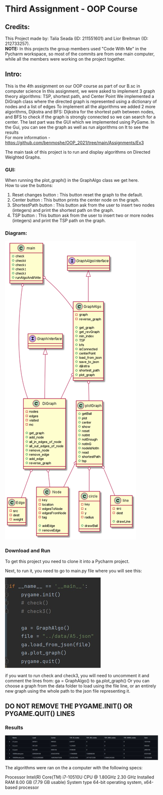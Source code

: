 # Third Assignment - OOP Course
## Credits:
This Project made by: Talia Seada (ID: 211551601) and Lior Breitman (ID: 212733257). <br>
__NOTE:__ In this projects the group members used "Code With Me" in the Pycharm workspace, so most of the commits are
from one main computer, while all the members were working on the project together.
## Intro:
This is the 4th assignment on our OOP course as part of our B.sc in computer science
In this assignment, we were asked to implement 3 graph theory algorithms: TSP, shortest path, and Center Point
We implemented a DiGraph class where the directed graph is represented using a dictionary of nodes and a list of edges
To implement all the algorithms we added 2 more algorithms, Dijkstra and BFS: Dijkstra for the shortest path between nodes, and BFS to check if the graph is strongly connected so we can search for a center.
The last part was the GUI which we implemented using PyGame. In the Gui, you can see the graph as well as run algorithms on It to see the results <br>
For more information - https://github.com/benmoshe/OOP_2021/tree/main/Assignments/Ex3 <br>

The main task of this project is to run and display algorithms on Directed Weighted Graphs.

### GUI:
When running the plot_graph() in the GraphAlgo class we get here. <br>
How to use the buttons:
1. Reset changes button : This button reset the graph to the default. 
2. Center button : This button prints the center node on the graph.
3. ShortestPath button : This button ask from the user to insert two nodes (integers) and print the shortest path on the graph.
4. TSP button : This button ask from the user to insert two or more nodes (integers) and print the TSP path on the graph.

### Diagram:
![](src/diagram.png)

### Download and Run
To get this project you need to clone it into a Pycharm project.

Next, to run it, you need to go to main.py file where you will see this:

![](https://github.com/TaliaSeada/Ex3_OOP/blob/master/plotPics/main.jpeg)

if you want to run check and check3, you will need to uncomment it and comment the lines from: ga = GraphAlgo() to ga.plot_graph()
Or you can choose a graph from the data folder to load using the file line, or an entirely new graph using the whole path to the json file representing it.

## DO NOT REMOVE THE PYGAME.INIT() OR PYGAME.QUIT() LINES


### Results 

![](https://github.com/TaliaSeada/Ex3_OOP/blob/master/plotPics/python_results.png)

The algorithms were ran on the a computer with the following specs:

Processor	Intel(R) Core(TM) i7-10510U CPU @ 1.80GHz   2.30 GHz
Installed RAM	8.00 GB (7.79 GB usable)
System type	64-bit operating system, x64-based processor
